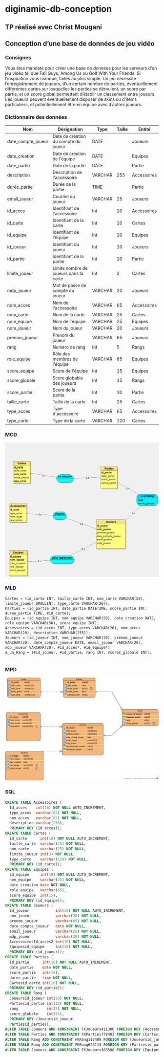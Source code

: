 # diginamic-db-conception

## TP réalisé avec Christ Mougani

## Conception d’une base de données de jeu vidéo

### Consignes
Vous êtes mandaté pour créer une base de données pour les serveurs d’un jeu
vidéo tel que Fall Guys, Among Us ou Golf With Your Friends. Si l’inspiration
vous manque, faites au plus simple.
Un jeu nécessite l’enregistrement de joueurs, d’un certain nombre de parties,
éventuellement différentes cartes sur lesquelles les parties se déroulent, un score
par partie, et un score global permettant d’établir un classement entre joueurs.
Les joueurs peuvent éventuellement disposer de skins ou d’items particuliers, et
potentiellement être en équipe avec d’autres joueurs.

### Dictionnaire des données

| Nom                 | Désignation                             | Type    | Taille | Entité        |
|---------------------|-----------------------------------------|---------|--------|---------------|
| date_compte_joueur	 | Date de création du compte du joueur	   | DATE	   | 	      | Joueurs		     |
| date_creation	      | Date de création de l'équipe	           | DATE	   | 	      | Equipes		     |
| date_partie	        | Date de la partie	                      | DATE	   | 	      | Partie		      |
| description	        | Description de l'accessoire	            | VARCHAR | 255	   | Accessoires		 |
| durée_partie	       | Durée de la partie	                     | TIME	   | 	      | Partie		      |
| email_joueur	       | Courriel du joueur	                     | VARCHAR | 25	    | Joueurs		     |
| id_acces	           | Identifiant de l'accessoire	            | Int	    | 10	    | Accessoires		 |
| id_carte	           | Identifiant de la carte	                | Int	    | 10	    | Cartes		      |
| id_equipe	          | Identifiant de l'équipe	                | Int	    | 10	    | Equipes		     |
| id_joueur	          | Identifiant du joueur	                  | Int	    | 10	    | Joueurs		     |
| id_partie	          | Identifiant de la partie	               | Int	    | 10	    | Partie		      |
| limite_joueur	      | Limite nombre de joueurs dans la carte	 | Int	    | 3	     | Cartes		      |
| mdp_joueur	         | Mot de passe de compte du joueur	       | VARCHAR | 20	    | Joueurs		     |
| nom_acces	          | Nom de l'accessoire	                    | VARCHAR | 65	    | Accessoires		 |
| nom_carte	          | Nom de la carte	                        | VARCHAR | 25	    | Cartes		      |
| nom_equipe	         | Nom de l'équipe	                        | VARCHAR | 25	    | Equipes		     |
| nom_joueur	         | Nom du joueur	                          | VARCHAR | 20	    | Joueurs		     |
| prenom_joueur	      | Prenom du joueur	                       | VARCHAR | 65	    | Joueurs		     |
| rang	               | Numero de rang	                         | Int	    | 5	     | Rangs		       |
| role_equipe	        | Rôle des membres de l'équipe	           | VARCHAR | 65	    | Equipes		     |
| score_equipe	       | Score de l'équipe	                      | Int	    | 15	    | Equipes		     |
| score_globale	      | Score globable des joueurs	             | Int	    | 15	    | Rangs		       |
| score_partie	       | Score de la partie	                     | Int	    | 10	    | Partie		      |
| taille_carte	       | Taille de la carte	                     | Int	    | 25	    | Cartes		      |
| type_acces	         | Type d'accessoire	                      | VARCHAR | 65	    | Accessoires		 |
| type_carte	         | Type de la carte	                       | VARCHAR | 120	   | Cartes		      |

### MCD

![](assets/MCD.png)

### MLD

```
Cartes = (id_carte INT, taille_carte INT, nom_carte VARCHAR(50), limite_joueur SMALLINT, type_carte VARCHAR(20));
Parties = (id_partie INT, date_partie DATETIME, score_partie INT, duree_partie TIME, #id_carte);
Equipes = (id_equipe INT, nom_equipe VARCHAR(50), date_creation DATE, role_equipe VARCHAR(50), score_equipe INT);
Accessoires = (id_acces INT, type_acces VARCHAR(20), nom_acces VARCHAR(20), description VARCHAR(255));
Joueurs = (id_joueur INT, nom_joueur VARCHAR(20), prenom_joueur VARCHAR(20), date_compte_joueur DATE, email_joueur VARCHAR(20), mdp_joueur VARCHAR(20), #id_acces*, #id_equipe*);
a_un_Rang = (#id_joueur, #id_partie, rang INT, scores_globale INT);


```

### MPD

![](assets/MPD.png)

### SQL

```SQL
CREATE TABLE Accessoires (
  Id_acces    int(10) NOT NULL AUTO_INCREMENT, 
  type_acces  varchar(65) NOT NULL, 
  nom_acces   varchar(65) NOT NULL, 
  description varchar(255), 
  PRIMARY KEY (Id_acces));
CREATE TABLE Cartes (
  id_carte      int(10) NOT NULL AUTO_INCREMENT, 
  taille_carte  varchar(25) NOT NULL, 
  nom_carte     varchar(25) NOT NULL, 
  limite_joueur int(3) NOT NULL, 
  type_carte    varchar(120) NOT NULL, 
  PRIMARY KEY (id_carte));
CREATE TABLE Equipes (
  id_equipe     int(10) NOT NULL AUTO_INCREMENT, 
  nom_equipe    varchar(25) NOT NULL, 
  date_creation date NOT NULL, 
  role_equipe   varchar(65), 
  score_equipe  int(15), 
  PRIMARY KEY (id_equipe));
CREATE TABLE Joueurs (
  id_joueur            int(10) NOT NULL AUTO_INCREMENT, 
  nom_joueur           varchar(20) NOT NULL, 
  prenom_joueur        varchar(65) NOT NULL, 
  date_compte_joueur   date NOT NULL, 
  email_joueur         varchar(25) NOT NULL, 
  mdp_joueur           varchar(20) NOT NULL, 
  AccessoiresId_acces2 int(10) NOT NULL, 
  Equipesid_equipe     int(10) NOT NULL, 
  PRIMARY KEY (id_joueur));
CREATE TABLE Parties (
  id_partie      int(10) NOT NULL AUTO_INCREMENT, 
  date_partie    date NOT NULL, 
  score_partie   int(10), 
  duree_partie   time NOT NULL, 
  Cartesid_carte int(10) NOT NULL, 
  PRIMARY KEY (id_partie));
CREATE TABLE Rang (
  Joueursid_joueur int(10) NOT NULL, 
  Partiesid_partie int(10) NOT NULL, 
  rang             int(5) NOT NULL, 
  score_globale    int(15), 
  PRIMARY KEY (Joueursid_joueur, 
  Partiesid_partie));
ALTER TABLE Joueurs ADD CONSTRAINT FKJoueurs411306 FOREIGN KEY (AccessoiresId_acces2) REFERENCES Accessoires (Id_acces);
ALTER TABLE Parties ADD CONSTRAINT FKParties778403 FOREIGN KEY (Cartesid_carte) REFERENCES Cartes (id_carte);
ALTER TABLE Rang ADD CONSTRAINT FKRang117409 FOREIGN KEY (Joueursid_joueur) REFERENCES Joueurs (id_joueur);
ALTER TABLE Rang ADD CONSTRAINT FKRang623113 FOREIGN KEY (Partiesid_partie) REFERENCES Parties (id_partie);
ALTER TABLE Joueurs ADD CONSTRAINT FKJoueurs303588 FOREIGN KEY (Equipesid_equipe) REFERENCES Equipes (id_equipe);
